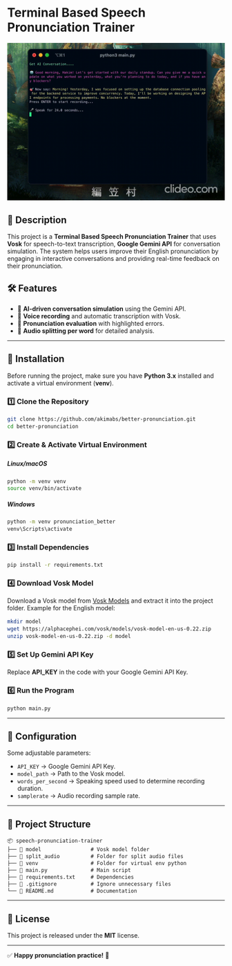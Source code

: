 # Terminal Based Speech Pronunciation Trainer

![alt text](https://raw.githubusercontent.com/akimabs/better-pronunciation/refs/heads/main/demo.gif "Demo")

## 📌 Description

This project is a **Terminal Based Speech Pronunciation Trainer** that uses **Vosk** for speech-to-text transcription, **Google Gemini API** for conversation simulation. The system helps users improve their English pronunciation by engaging in interactive conversations and providing real-time feedback on their pronunciation.

## 🛠️ Features

- 🔹 **AI-driven conversation simulation** using the Gemini API.
- 🔹 **Voice recording** and automatic transcription with Vosk.
- 🔹 **Pronunciation evaluation** with highlighted errors.
- 🔹 **Audio splitting per word** for detailed analysis.

---

## 🚀 Installation

Before running the project, make sure you have **Python 3.x** installed and activate a virtual environment (**venv**).

### 1️⃣ Clone the Repository

```bash
git clone https://github.com/akimabs/better-pronunciation.git
cd better-pronunciation
```

### 2️⃣ Create & Activate Virtual Environment

##### Linux/macOS

```bash
python -m venv venv
source venv/bin/activate
```

##### Windows

```bash
python -m venv pronunciation_better
venv\Scripts\activate
```

### 3️⃣ Install Dependencies

```bash
pip install -r requirements.txt
```

### 4️⃣ Download Vosk Model

Download a Vosk model from [Vosk Models](https://alphacephei.com/vosk/models) and extract it into the project folder.
Example for the English model:

```bash
mkdir model
wget https://alphacephei.com/vosk/models/vosk-model-en-us-0.22.zip
unzip vosk-model-en-us-0.22.zip -d model
```

### 5️⃣ Set Up Gemini API Key

Replace **API_KEY** in the code with your Google Gemini API Key.

### 6️⃣ Run the Program

```bash
python main.py
```

---

## 📝 Configuration

Some adjustable parameters:

- `API_KEY` → Google Gemini API Key.
- `model_path` → Path to the Vosk model.
- `words_per_second` → Speaking speed used to determine recording duration.
- `samplerate` → Audio recording sample rate.

---

## 📂 Project Structure

```
📦 speech-pronunciation-trainer
├── 📂 model                # Vosk model folder
├── 📂 split_audio          # Folder for split audio files
├── 📂 venv                 # Folder for virtual env python
├── 📜 main.py              # Main script
├── 📜 requirements.txt     # Dependencies
├── 📜 .gitignore           # Ignore unnecessary files
└── 📜 README.md            # Documentation
```

---

## 📌 License

This project is released under the **MIT** license.

---

✅ **Happy pronunciation practice!** 🎤
